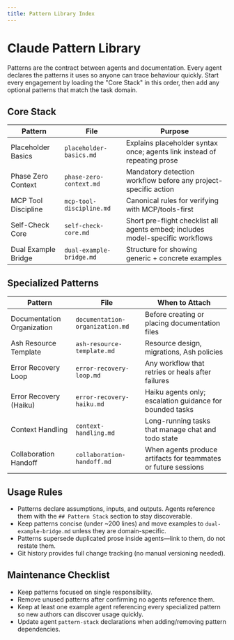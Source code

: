 ```yaml
---
title: Pattern Library Index
---
```


# Claude Pattern Library

Patterns are the contract between agents and documentation. Every agent declares the patterns it uses so anyone can trace behaviour quickly. Start every engagement by loading the "Core Stack" in this order, then add any optional patterns that match the task domain.

## Core Stack

| Pattern | File | Purpose |
| --- | --- | --- |
| Placeholder Basics | `placeholder-basics.md` | Explains placeholder syntax once; agents link instead of repeating prose |
| Phase Zero Context | `phase-zero-context.md` | Mandatory detection workflow before any project-specific action |
| MCP Tool Discipline | `mcp-tool-discipline.md` | Canonical rules for verifying with MCP/tools-first |
| Self-Check Core | `self-check-core.md` | Short pre-flight checklist all agents embed; includes model-specific workflows |
| Dual Example Bridge | `dual-example-bridge.md` | Structure for showing generic + concrete examples |

## Specialized Patterns

| Pattern | File | When to Attach |
| --- | --- | --- |
| Documentation Organization | `documentation-organization.md` | Before creating or placing documentation files |
| Ash Resource Template | `ash-resource-template.md` | Resource design, migrations, Ash policies |
| Error Recovery Loop | `error-recovery-loop.md` | Any workflow that retries or heals after failures |
| Error Recovery (Haiku) | `error-recovery-haiku.md` | Haiku agents only; escalation guidance for bounded tasks |
| Context Handling | `context-handling.md` | Long-running tasks that manage chat and todo state |
| Collaboration Handoff | `collaboration-handoff.md` | When agents produce artifacts for teammates or future sessions |

## Usage Rules

- Patterns declare assumptions, inputs, and outputs. Agents reference them with the `## Pattern Stack` section to stay discoverable.
- Keep patterns concise (under ~200 lines) and move examples to `dual-example-bridge.md` unless they are domain-specific.
- Patterns supersede duplicated prose inside agents—link to them, do not restate them.
- Git history provides full change tracking (no manual versioning needed).

## Maintenance Checklist

- Keep patterns focused on single responsibility.
- Remove unused patterns after confirming no agents reference them.
- Keep at least one example agent referencing every specialized pattern so new authors can discover usage quickly.
- Update agent `pattern-stack` declarations when adding/removing pattern dependencies.
